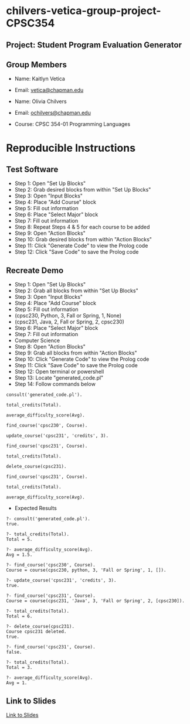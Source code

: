 # chilvers-vetica-group-project-CPSC354

## Project: Student Program Evaluation Generator

## Group Members

* Name: Kaitlyn Vetica
* Email: vetica@chapman.edu

* Name: Olivia Chilvers 
* Email: ochilvers@chapman.edu

* Course: CPSC 354-01 Programming Languages

# Reproducible Instructions

## Test Software

* Step 1: Open "Set Up Blocks"
* Step 2: Grab desired blocks from within "Set Up Blocks"
* Step 3: Open "Input Blocks"
* Step 4: Place "Add Course" block
* Step 5: Fill out information
* Step 6: Place "Select Major" block
* Step 7: Fill out information
* Step 8: Repeat Steps 4 & 5 for each course to be added
* Step 9: Open "Action Blocks"
* Step 10: Grab desired blocks from within "Action Blocks"
* Step 11: Click "Generate Code" to view the Prolog code
* Step 12: Click "Save Code" to save the Prolog code

## Recreate Demo
* Step 1: Open "Set Up Blocks"
* Step 2: Grab all blocks from within "Set Up Blocks"
* Step 3: Open "Input Blocks"
* Step 4: Place "Add Course" block
* Step 5: Fill out information
* (cpsc230, Python, 3, Fall or Spring, 1, None)
* (cpsc231, Java, 2, Fall or Spring, 2, cpsc230)
* Step 6: Place "Select Major" block
* Step 7: Fill out information
* Computer Science
* Step 8: Open "Action Blocks"
* Step 9: Grab all blocks from within "Action Blocks"
* Step 10: Click "Generate Code" to view the Prolog code
* Step 11: Click "Save Code" to save the Prolog code
* Step 12: Open terminal or powershell
* Step 13: Locate "generated_code.pl"
* Step 14: Follow commands below

```
consult('generated_code.pl').

total_credits(Total).

average_difficulty_score(Avg).

find_course('cpsc230', Course).

update_course('cpsc231', 'credits', 3).

find_course('cpsc231', Course).

total_credits(Total).

delete_course(cpsc231).

find_course('cpsc231', Course).

total_credits(Total).

average_difficulty_score(Avg).
```

* Expected Results
```
?- consult('generated_code.pl').
true.

?- total_credits(Total).
Total = 5.

?- average_difficulty_score(Avg).
Avg = 1.5.

?- find_course('cpsc230', Course).
Course = course(cpsc230, python, 3, 'Fall or Spring', 1, []).

?- update_course('cpsc231', 'credits', 3).
true.

?- find_course('cpsc231', Course).
Course = course(cpsc231, 'Java', 3, 'Fall or Spring', 2, [cpsc230]).

?- total_credits(Total).
Total = 6.

?- delete_course(cpsc231).
Course cpsc231 deleted.
true.

?- find_course('cpsc231', Course).
false.

?- total_credits(Total).
Total = 3.

?- average_difficulty_score(Avg).
Avg = 1.
```

## Link to Slides
[Link to Slides](https://docs.google.com/presentation/d/19slx6cpNEoo3Og8r5qMhYIA9uPR953ZmXgDGgs5AqWc/edit?usp=sharing)



